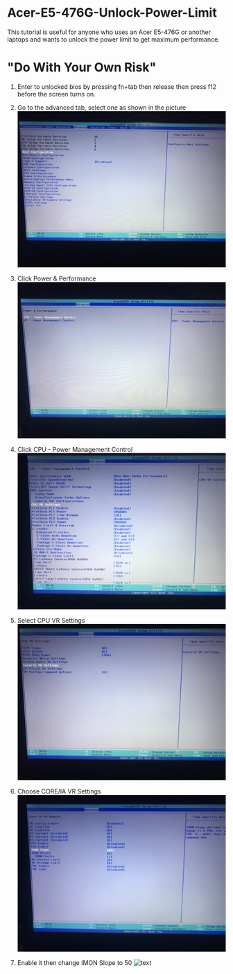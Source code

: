 # Acer-E5-476G-Unlock-Power-Limit
This tutorial is useful for anyone who uses an Acer E5-476G or another laptops and wants to unlock the power limit to get maximum performance.

# "Do With Your Own Risk"

1. Enter to unlocked bios by pressing fn+tab then release then press f12 before the screen turns on.
2. Go to the advanced tab, select one as shown in the picture
   ![text](/screenshoots/1.JPG)

3. Click Power & Performance
   ![text](/screenshoots/2.JPG)

4. Click CPU - Power Management Control
   ![text](/screenshoots/3.JPG)

5. Select CPU VR Settings
   ![text](/screenshoots/4.JPG)

6. Choose CORE/IA VR Settings
   ![text](/screenshoots/5.JPG)
   
8. Enable it then change IMON Slope to 50
   ![text](/screenshoots/6.JPG)
